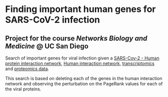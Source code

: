 # Finding important human genes for SARS-CoV-2 infection
## Project for the course *Networks Biology and Medicine* @ UC San Diego

Search of important genes for viral infection given a
[SARS-Cov-2 - Human protein interaction network](https://www.nature.com/articles/s41586-020-2286-9),
[Human interaction network](https://doi.org/10.1016/j.cell.2015.06.043),
[transcriptomics](https://doi.org/10.1101/2020.05.05.079194) and 
[proteomics data](https://www.nature.com/articles/s41586-020-2332-7).

This search is based on deleting each of the genes in the human interaction network and observing
the perturbation on the PageRank values for each of the viral proteins.